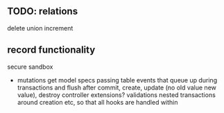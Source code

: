 TODO:
relations
----------
delete
union
increment

record functionality
--------------------
secure sandbox
 - mutations
get model specs passing
table events that queue up during transactions and flush after commit, create, update (no old value new value), destroy
controller extensions?
validations
nested transactions around creation etc, so that all hooks are handled within
